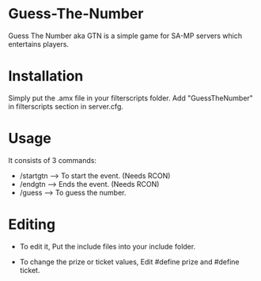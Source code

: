 # Guess-The-Number



Guess The Number aka GTN is a simple game for SA-MP servers which entertains players.


# Installation

Simply put the .amx file in your filterscripts folder.
Add "GuessTheNumber" in filterscripts section in server.cfg.

# Usage

It consists of 3 commands:

* /startgtn  --> To start the event. (Needs RCON)
* /endgtn    --> Ends the event. (Needs RCON)
* /guess     --> To guess the number.

# Editing

* To edit it, Put the include files into your include folder.

* To change the prize or ticket values, Edit #define prize and #define ticket.
